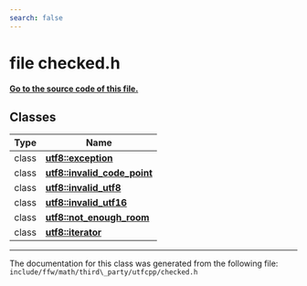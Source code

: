 ```yaml
---
search: false
---
```


# file checked.h

**[Go to the source code of this file.](checked_8h_source.md)**
## Classes

|Type|Name|
|-----|-----|
|class|[**utf8::exception**](classutf8_1_1exception.md)|
|class|[**utf8::invalid\_code\_point**](classutf8_1_1invalid__code__point.md)|
|class|[**utf8::invalid\_utf8**](classutf8_1_1invalid__utf8.md)|
|class|[**utf8::invalid\_utf16**](classutf8_1_1invalid__utf16.md)|
|class|[**utf8::not\_enough\_room**](classutf8_1_1not__enough__room.md)|
|class|[**utf8::iterator**](classutf8_1_1iterator.md)|




----------------------------------------
The documentation for this class was generated from the following file: `include/ffw/math/third\_party/utfcpp/checked.h`

